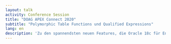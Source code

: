 ```yaml
---
layout: talk
activity: Conference Session
title: "DOAG APEX Connect 2020"
subtitle: "Polymorphic Table Functions und Qualified Expressions"
lang: en
description: 'Zu den spannendsten neuen Features, die Oracle 18c für Entwickler bietet, zählen Polymorphe Tabellenfunktionen und Qualifizierte Ausdrücke.  Mit polymorphen Tabellenfunktionen können Entwickler die Struktur der erzeugten Datensätze erst zur Laufzeit definieren.  Qualified Expressions ermöglicht die Definition von Array- oder Record-Konstruktoren, die mehrere Werte mit einem einzelnen Befehl zuweisen. Was auf den ersten Blick als syntaktischer Zucker aussieht, ist ein mächtiges Werkzeug - vor allem in Verbindung mit polymorphen Tabellenfunktionen.  Dieser Vortrag stellt die Konzepte der Polymorphic Table Functions und Qualified Expressions vor und zeigt Anwendungsfälle und Szenarien aus der Praxis.  Die Präsentation beinhaltet eine detaillierte Live-Demo. Die Beispiele und Skripte stehen zum Download bereit.'
---
```

